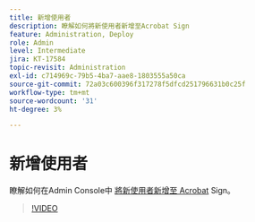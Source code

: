 ```yaml
---
title: 新增使用者
description: 瞭解如何將新使用者新增至Acrobat Sign
feature: Administration, Deploy
role: Admin
level: Intermediate
jira: KT-17584
topic-revisit: Administration
exl-id: c714969c-79b5-4ba7-aae8-1803555a50ca
source-git-commit: 72a03c600396f317278f5dfcd251796631b0c25f
workflow-type: tm+mt
source-wordcount: '31'
ht-degree: 3%

---
```


# 新增使用者

瞭解如何在Admin Console中 [將新使用者新增至 Acrobat](https://adminconsole.adobe.com/tw) Sign。

>[!VIDEO](https://video.tv.adobe.com/v/3453158?quality=12&learn=on&hidetitle=true)
